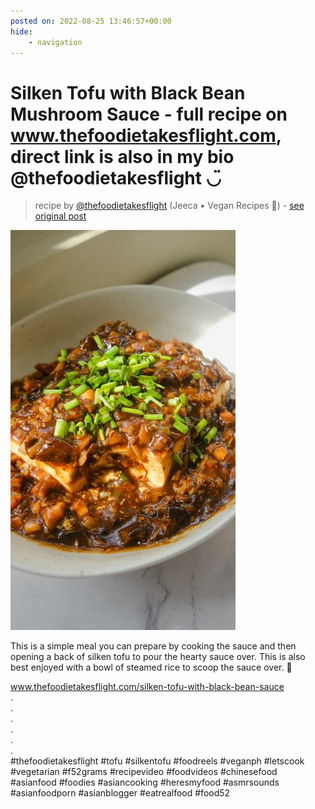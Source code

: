 ```yaml
---
posted on: 2022-08-25 13:46:57+00:00
hide:
    - navigation
---
```


# Silken Tofu with Black Bean Mushroom Sauce - full recipe on www.thefoodietakesflight.com, direct link is also in my bio @thefoodietakesflight ◡̈  

> recipe by [@thefoodietakesflight](https://www.instagram.com/thefoodietakesflight/) 
(Jeeca • Vegan Recipes 🥢) - [see original post](https://instagram.com/p/Chr0NTeJe67)

![](../img/thefoodietakesflight_25-08-2022_1308.png)

  
This is a simple meal you can prepare by cooking the sauce and then opening a back of silken tofu to pour the hearty sauce over. This is also best enjoyed with a bowl of steamed rice to scoop the sauce over. 🍚  
  
www.thefoodietakesflight.com/silken-tofu-with-black-bean-sauce  
.  
.  
.  
.  
.  
.  
\#thefoodietakesflight \#tofu \#silkentofu \#foodreels \#veganph \#letscook \#vegetarian \#f52grams \#recipevideo \#foodvideos \#chinesefood \#asianfood \#foodies \#asiancooking \#heresmyfood \#asmrsounds \#asianfoodporn \#asianblogger \#eatrealfood \#food52   